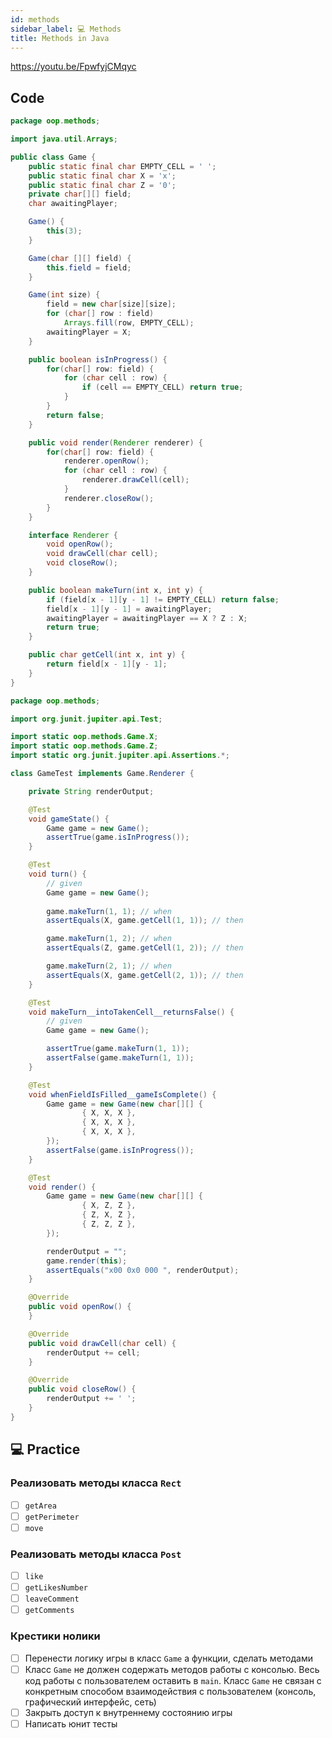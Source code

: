 ```yaml
---
id: methods
sidebar_label: 💻 Methods
title: Methods in Java
---
```


https://youtu.be/FpwfyjCMqyc

## Code

```java title="Game.java"
package oop.methods;

import java.util.Arrays;

public class Game {
    public static final char EMPTY_CELL = ' ';
    public static final char X = 'x';
    public static final char Z = '0';
    private char[][] field;
    char awaitingPlayer;

    Game() {
        this(3);
    }

    Game(char [][] field) {
        this.field = field;
    }

    Game(int size) {
        field = new char[size][size];
        for (char[] row : field)
            Arrays.fill(row, EMPTY_CELL);
        awaitingPlayer = X;
    }

    public boolean isInProgress() {
        for(char[] row: field) {
            for (char cell : row) {
                if (cell == EMPTY_CELL) return true;
            }
        }
        return false;
    }

    public void render(Renderer renderer) {
        for(char[] row: field) {
            renderer.openRow();
            for (char cell : row) {
                renderer.drawCell(cell);
            }
            renderer.closeRow();
        }
    }

    interface Renderer {
        void openRow();
        void drawCell(char cell);
        void closeRow();
    }

    public boolean makeTurn(int x, int y) {
        if (field[x - 1][y - 1] != EMPTY_CELL) return false;
        field[x - 1][y - 1] = awaitingPlayer;
        awaitingPlayer = awaitingPlayer == X ? Z : X;
        return true;
    }

    public char getCell(int x, int y) {
        return field[x - 1][y - 1];
    }
}
```

```java title="GameTest.java"
package oop.methods;

import org.junit.jupiter.api.Test;

import static oop.methods.Game.X;
import static oop.methods.Game.Z;
import static org.junit.jupiter.api.Assertions.*;

class GameTest implements Game.Renderer {

    private String renderOutput;

    @Test
    void gameState() {
        Game game = new Game();
        assertTrue(game.isInProgress());
    }

    @Test
    void turn() {
        // given
        Game game = new Game();
        
        game.makeTurn(1, 1); // when 
        assertEquals(X, game.getCell(1, 1)); // then

        game.makeTurn(1, 2); // when
        assertEquals(Z, game.getCell(1, 2)); // then

        game.makeTurn(2, 1); // when
        assertEquals(X, game.getCell(2, 1)); // then
    }

    @Test
    void makeTurn__intoTakenCell__returnsFalse() {
        // given
        Game game = new Game();

        assertTrue(game.makeTurn(1, 1));
        assertFalse(game.makeTurn(1, 1));
    }

    @Test
    void whenFieldIsFilled__gameIsComplete() {
        Game game = new Game(new char[][] {
                { X, X, X },
                { X, X, X },
                { X, X, X },
        });
        assertFalse(game.isInProgress());
    }

    @Test
    void render() {
        Game game = new Game(new char[][] {
                { X, Z, Z },
                { Z, X, Z },
                { Z, Z, Z },
        });

        renderOutput = "";
        game.render(this);
        assertEquals("x00 0x0 000 ", renderOutput);
    }

    @Override
    public void openRow() {
    }

    @Override
    public void drawCell(char cell) {
        renderOutput += cell;
    }

    @Override
    public void closeRow() {
        renderOutput += ' ';
    }
}
```

## 💻 Practice


### Реализовать методы класса `Rect`
- [ ] `getArea`
- [ ] `getPerimeter`
- [ ] `move`

### Реализовать методы класса `Post`
- [ ] `like`
- [ ] `getLikesNumber`
- [ ] `leaveComment`
- [ ] `getComments`

### Крестики нолики
- [ ] Перенести логику игры в класс `Game` а функции, сделать методами
- [ ] Класс `Game` не должен содержать методов работы c консолью. Весь код работы с пользователем оставить в `main`. Класс `Game` не связан с конкретным способом взаимодействия с пользователем (консоль, графический интерфейс, сеть)
- [ ] Закрыть доступ к внутреннему состоянию игры 
- [ ] Написать юнит тесты
